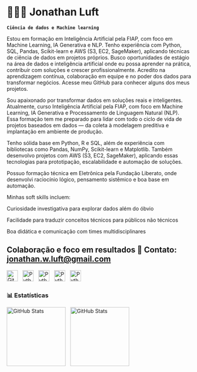 # 👩🏻‍💻 Jonathan Luft

**`Ciência de dados e Machine learning`**

Estou em formação em Inteligência Artificial pela FIAP, com foco em Machine Learning, IA Generativa e NLP. Tenho experiência com Python, SQL, Pandas, Scikit-learn e AWS (S3, EC2, SageMaker), aplicando técnicas de ciência de dados em projetos próprios. Busco oportunidades de estágio na área de dados e inteligência artificial onde eu possa aprender na prática, contribuir com soluções e crescer profissionalmente. Acredito na aprendizagem contínua, colaboração em equipe e no poder dos dados para transformar negócios. Acesse meu GitHub para conhecer alguns dos meus projetos.

Sou apaixonado por transformar dados em soluções reais e inteligentes. Atualmente, curso Inteligência Artificial pela FIAP, com foco em Machine Learning, IA Generativa e Processamento de Linguagem Natural (NLP). Essa formação tem me preparado para lidar com todo o ciclo de vida de projetos baseados em dados — da coleta à modelagem preditiva e implantação em ambiente de produção.

Tenho sólida base em Python, R e SQL, além de experiência com bibliotecas como Pandas, NumPy, Scikit-learn e Matplotlib. Também desenvolvo projetos com AWS (S3, EC2, SageMaker), aplicando essas tecnologias para prototipação, escalabilidade e automação de soluções.

Possuo formação técnica em Eletrônica pela Fundação Liberato, onde desenvolvi raciocínio lógico, pensamento sistêmico e boa base em automação. 

Minhas soft skills incluem:

Curiosidade investigativa para explorar dados além do óbvio

Facilidade para traduzir conceitos técnicos para públicos não técnicos

Boa didática e comunicação com times multidisciplinares

Colaboração e foco em resultados
📩 Contato: jonathan.w.luft@gmail.com
---

<img 
    align="left" 
    alt="Git" 
    title="Git"
    width="30px" 
    style="padding-right: 10px;" 
    src="https://cdn.jsdelivr.net/gh/devicons/devicon@latest/icons/git/git-original.svg" 
/>
<img 
    align="left" 
    alt="Python" 
    title="Python"
    width="30px" 
    style="padding-right: 10px;" 
    src="https://cdn.jsdelivr.net/gh/devicons/devicon@latest/icons/python/python-original.svg" 
/>

<img 
    align="left" 
    alt="Python" 
    title="Python"
    width="30px" 
    style="padding-right: 10px;" 
    src="https://www.r-project.org/logo/Rlogo.svg" 
/>
<img 
    align="left" 
    alt="Python" 
    title="Python"
    width="30px" 
    style="padding-right: 10px;" 
    src="https://cdn.jsdelivr.net/gh/devicons/devicon@latest/icons/sqldeveloper/sqldeveloper-original.svg"   
/>
<img 
    align="left" 
    alt="Python" 
    title="Python"
    width="30px" 
    style="padding-right: 10px;" 
    src="https://upload.wikimedia.org/wikipedia/commons/9/93/Amazon_Web_Services_Logo.svg"   
/>
          
<br/>
<br/>

### 📊 Estatísticas

<p>
  <img 
    align="left" 
    alt="GitHub Stats" 
    height="160" 
    style="padding-right: 10px;" 
    src="https://github-readme-stats.vercel.app/api?username=Jonathanluft&show_icons=true&theme=tokyonight&include_all_commits=true&locale=pt-br" 
  />

<img 
      align="left" 
      alt="GitHub Stats" 
      height="160" 
      src="https://github-readme-stats.vercel.app/api/top-langs/?username=Jonathanluft&theme=tokyonight&layout=compact&custom_title=Tecnologias&langs_count=9" 
  />

</p>
